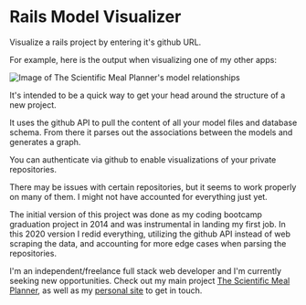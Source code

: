 # Rails Model Visualizer
Visualize a rails project by entering it's github URL. 

For example, here is the output when visualizing one of my other apps:


![Image of The Scientific Meal Planner's model relationships](https://raw.githubusercontent.com/Dan-Burnette/Rails-Model-Visualizer/553903522b951a19525091e992b8bc8a64239fc6/example_output.svg)


It's intended to be a quick way to get your head around the structure of a new project. 

It uses the github API to pull the content of all your model files and database schema. From there it parses out the associations between the models and generates a graph. 

You can authenticate via github to enable visualizations of your private repositories.

There may be issues with certain repositories, but it seems to work properly on many of them. I might not have accounted for everything just yet. 

The initial version of this project was done as my coding bootcamp graduation project in 2014 and was instrumental in landing my first job. In this 2020 version I redid everything, utilizing the github API instead of web scraping the data, and accounting for more edge cases when parsing the repositories.

I'm an independent/freelance full stack web developer and I'm currently seeking new opportunities. Check out my main project <a href="https://scientificmealplanner.com">The Scientific Meal Planner<a>, as well as my <a href="http://dan-burnette.com">personal site</a> to get in touch.

